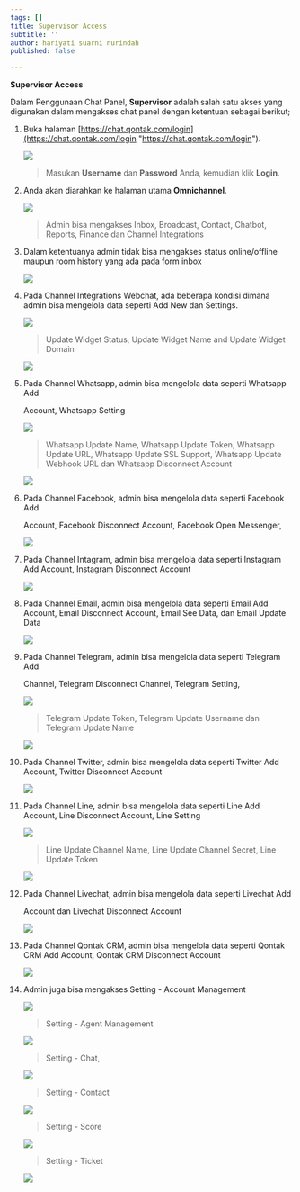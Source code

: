 ```yaml
---
tags: []
title: Supervisor Access
subtitle: ''
author: hariyati suarni nurindah
published: false

---
```

**Supervisor Access**

Dalam Penggunaan Chat Panel, **Supervisor** adalah salah satu akses yang digunakan dalam mengakses chat panel dengan ketentuan sebagai berikut;

 1. Buka halaman [https://chat.qontak.com/login](https://chat.qontak.com/login "https://chat.qontak.com/login").

    ![](/uploads/login-qontak-c.png)

    > Masukan **Username** dan **Password** Anda, kemudian klik **Login**.
 2. Anda akan diarahkan ke halaman utama **Omnichannel**.

    ![](/uploads/admin1.PNG)

    > Admin bisa mengakses Inbox, Broadcast, Contact, Chatbot, Reports, Finance dan Channel Integrations
 3. Dalam ketentuanya admin tidak bisa mengakses  status online/offline maupun room history yang ada pada form inbox

    ![](/uploads/admin2.PNG)
 4. Pada Channel Integrations Webchat, ada beberapa kondisi dimana admin bisa mengelola data seperti Add New dan  Settings.

    ![](/uploads/admin3-1.PNG)

    > Update Widget Status, Update Widget Name and Update Widget Domain

    ![](/uploads/admin3-3.PNG)
 5. Pada Channel Whatsapp, admin bisa mengelola data seperti Whatsapp Add

    Account, Whatsapp Setting

    ![](/uploads/admin4.PNG)

    > Whatsapp Update Name, Whatsapp Update Token, Whatsapp Update URL, Whatsapp Update SSL Support, Whatsapp Update Webhook URL dan Whatsapp Disconnect Account

    ![](/uploads/admin4-4.PNG)
 6. Pada Channel Facebook, admin bisa mengelola data seperti Facebook Add

    Account, Facebook Disconnect Account, Facebook Open Messenger,

    ![](/uploads/admin5.PNG)
 7. Pada Channel Intagram, admin bisa mengelola data seperti Instagram Add Account, Instagram Disconnect Account

    ![](/uploads/admin6.PNG)
 8. Pada Channel Email, admin bisa mengelola data seperti Email Add Account, Email Disconnect Account, Email See Data, dan Email Update Data

    ![](/uploads/admin7.PNG)
 9. Pada Channel Telegram, admin bisa mengelola data seperti Telegram Add

    Channel, Telegram Disconnect Channel, Telegram Setting,

    ![](/uploads/admin8.PNG)

    > Telegram Update Token, Telegram Update Username dan Telegram Update Name

    ![](/uploads/admin8-8.PNG)
10. Pada Channel Twitter, admin bisa mengelola data seperti Twitter Add Account, Twitter Disconnect Account

    ![](/uploads/admin9.PNG)
11. Pada Channel Line, admin bisa mengelola data seperti Line Add Account, Line Disconnect Account, Line Setting

    ![](/uploads/admin10.PNG)

    > Line Update Channel Name, Line Update Channel Secret, Line Update Token

    ![](/uploads/admin10-10.PNG)
12. Pada Channel Livechat, admin bisa mengelola data seperti Livechat Add

    Account dan Livechat Disconnect Account

    ![](/uploads/admin11.PNG)
13. Pada Channel Qontak CRM, admin bisa mengelola data seperti Qontak CRM Add Account, Qontak CRM Disconnect Account

    ![](/uploads/admin12.PNG)
14. Admin juga bisa mengakses Setting - Account Management

    ![](/uploads/admin-13-1.PNG)

    > Setting - Agent Management

    ![](/uploads/admin-13-2.PNG)

    > Setting - Chat,

    ![](/uploads/admin-13-3.PNG)

    > Setting - Contact

    ![](/uploads/admin-13-4.PNG)

    > Setting - Score

    ![](/uploads/admin-13-5.PNG)

    > Setting - Ticket

    ![](/uploads/admin-13-6.PNG)